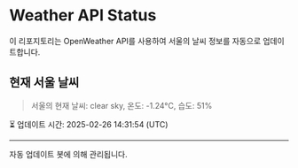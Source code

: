 
# Weather API Status

이 리포지토리는 OpenWeather API를 사용하여 서울의 날씨 정보를 자동으로 업데이트합니다.

## 현재 서울 날씨
> 서울의 현재 날씨: clear sky, 온도: -1.24°C, 습도: 51%

⏳ 업데이트 시간: 2025-02-26 14:31:54 (UTC)

---
자동 업데이트 봇에 의해 관리됩니다.
